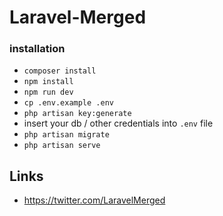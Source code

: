 # Laravel-Merged
### installation
- `composer install`
- `npm install`
- `npm run dev`
- `cp .env.example .env`
- `php artisan key:generate`
- insert your db / other  credentials into `.env` file
- `php artisan migrate`
- `php artisan serve`

## Links
- https://twitter.com/LaravelMerged
